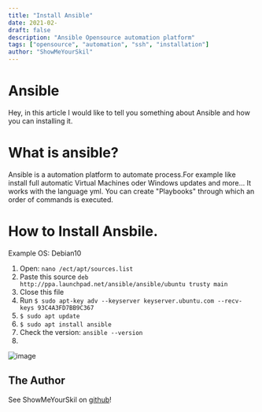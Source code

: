 ```yaml
---
title: "Install Ansible"
date: 2021-02-
draft: false
description: "Ansible Opensource automation platform"
tags: ["opensource", "automation", "ssh", "installation"]
author: "ShowMeYourSkil"
---
```


# Ansible

Hey, in this article I would like to tell you something about Ansible and how you can installing it. 

# What is ansible?

Ansible is a automation platform to automate process.For example like install full automatic Virtual Machines oder Windows updates and more...
It works with the language yml. You can create "Playbooks" through which an order of commands is executed.

# How to Install Ansbile.

Example OS: Debian10

1. Open: `nano /ect/apt/sources.list`
2. Paste this source `deb http://ppa.launchpad.net/ansible/ansible/ubuntu trusty main`
3. Close this file
4. Run `$ sudo apt-key adv --keyserver keyserver.ubuntu.com --recv-keys 93C4A3FD7BB9C367`
5. `$ sudo apt update`
6. `$ sudo apt install ansible`
7. Check the version: `ansible --version`
8. 
![image](https://user-images.githubusercontent.com/39274150/109625598-cbf63b00-7b3f-11eb-8f20-769357560562.png)

## The Author

See ShowMeYourSkil on [github](https://github.com/showmeyourskil)!

